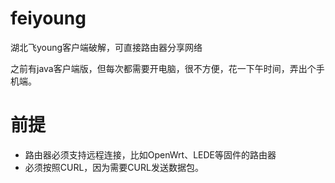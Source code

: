 # feiyoung
湖北飞young客户端破解，可直接路由器分享网络

之前有java客户端版，但每次都需要开电脑，很不方便，花一下午时间，弄出个手机端。

# 前提

* 路由器必须支持远程连接，比如OpenWrt、LEDE等固件的路由器
* 必须按照CURL，因为需要CURL发送数据包。